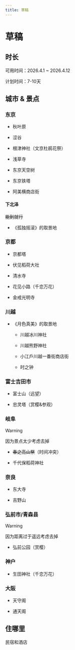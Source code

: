 ```yaml
---
title: 草稿
---
```


# 草稿

## 时长

可用时间：2026.4.1 ~ 2026.4.12

计划时间：7-10天

## 城市 & 景点

### 东京

- 秋叶原

- 涩谷

- 根津神社（文京杜鹃花祭）

- 浅草寺

- 东京天空树

- 东京铁塔

- 阿美横商店街

#### 下北泽

~~能到就行~~

- 《孤独摇滚》的取景地

### 京都

- 京都塔

- 伏见稻荷大社

- 清水寺

- 花见小路（千恋万花）

- 金戒光明寺

### 川越

- 《月色真美》的取景地

    - 川越冰川神社

    - 川越熊野神社

    - 小江戶川越一番街商店街

    - 时之钟

### 富士吉田市

- 富士山（远望）

- 忠灵塔（赏樱&参观）

### 岐阜

> [!WARNING]
> 因为景点太少考虑去掉

- ~~春之高山祭~~（时间冲突）

- 千代保稻荷神社

### 奈良

- 东大寺

- 吉野山

### 弘前市/青森县

> [!WARNING]
> 因为距离过于遥远考虑去掉

- 弘前公园（赏樱）

### 神户

- 生田神社（千恋万花）

### 大阪

- 天守阁

- 通天阁

## 住哪里

民宿和酒店

